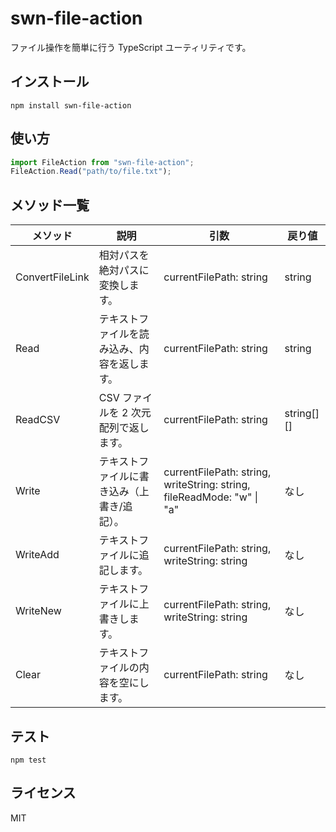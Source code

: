 # swn-file-action

ファイル操作を簡単に行う TypeScript ユーティリティです。

## インストール

```
npm install swn-file-action
```

## 使い方

```ts
import FileAction from "swn-file-action";
FileAction.Read("path/to/file.txt");
```

## メソッド一覧

| メソッド        | 説明                                         | 引数                                                                   | 戻り値     |
| --------------- | -------------------------------------------- | ---------------------------------------------------------------------- | ---------- |
| ConvertFileLink | 相対パスを絶対パスに変換します。             | currentFilePath: string                                                | string     |
| Read            | テキストファイルを読み込み、内容を返します。 | currentFilePath: string                                                | string     |
| ReadCSV         | CSV ファイルを 2 次元配列で返します。        | currentFilePath: string                                                | string[][] |
| Write           | テキストファイルに書き込み（上書き/追記）。  | currentFilePath: string, writeString: string, fileReadMode: "w" \| "a" | なし       |
| WriteAdd        | テキストファイルに追記します。               | currentFilePath: string, writeString: string                           | なし       |
| WriteNew        | テキストファイルに上書きします。             | currentFilePath: string, writeString: string                           | なし       |
| Clear           | テキストファイルの内容を空にします。         | currentFilePath: string                                                | なし       |

## テスト

```
npm test
```

## ライセンス

MIT
